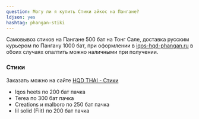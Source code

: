 ```yaml
---
question: Могу ли я купить Стики айкос на Пангане?
ldjson: yes 
hashtag: phangan-stiki
---
```


Самовывоз стиков на Пангане 500 бат на Тонг Сале, доставка русским курьером по Пангану 1000 бат, при оформлении в  [iqos-hqd-phangan.ru](https://iqos-hqd-phangan.ru/) в обоих случаях опалтить можно наличными при получении. 

###  Стики 

Заказать можно на сайте [HQD THAI - Стики](https://hqdthai.ru/stiki/iqosstiki/)

* Iqos heets по 200 бат пачка
* Terea по 300 бат пачка 
* Creations и malboro по 250 бат пачка
* lil solid (Fiit) по 200 бат пачка  


